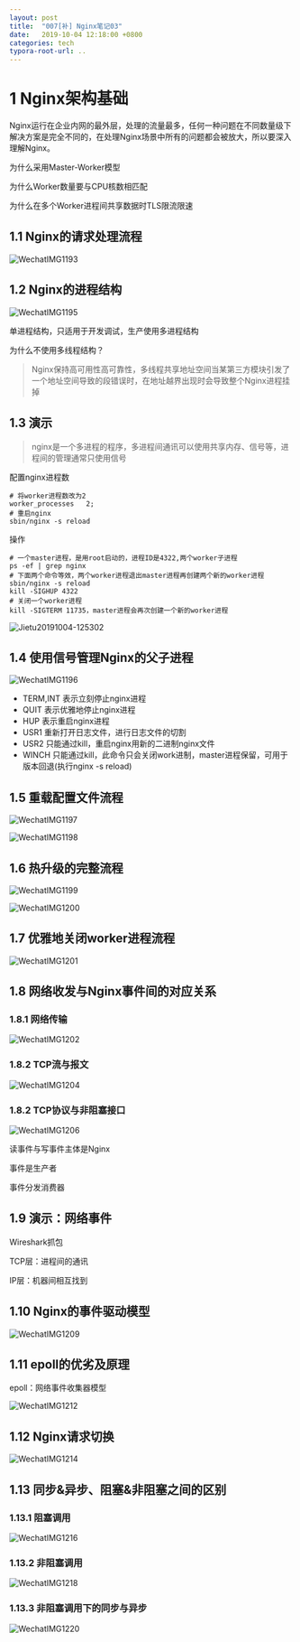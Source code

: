 ```yaml
---
layout: post
title:  "007[补] Nginx笔记03"
date:   2019-10-04 12:18:00 +0800
categories: tech
typora-root-url: ..
---
```


# 1 Nginx架构基础

Nginx运行在企业内网的最外层，处理的流量最多，任何一种问题在不同数量级下解决方案是完全不同的，在处理Nginx场景中所有的问题都会被放大，所以要深入理解Nginx。

为什么采用Master-Worker模型

为什么Worker数量要与CPU核数相匹配

为什么在多个Worker进程间共享数据时TLS限流限速

## 1.1 Nginx的请求处理流程

![WechatIMG1193](/assets/img/2019/10/WechatIMG1194.png)

## 1.2 Nginx的进程结构

![WechatIMG1195](/assets/img/2019/10/WechatIMG1195.png)

单进程结构，只适用于开发调试，生产使用多进程结构

为什么不使用多线程结构？

> Nginx保持高可用性高可靠性，多线程共享地址空间当某第三方模块引发了一个地址空间导致的段错误时，在地址越界出现时会导致整个Nginx进程挂掉

## 1.3 演示

> nginx是一个多进程的程序，多进程间通讯可以使用共享内存、信号等，进程间的管理通常只使用信号

配置nginx进程数

```shell
# 将worker进程数改为2
worker_processes   2;
# 重启nginx
sbin/nginx -s reload
```

操作

```shell
# 一个master进程，是用root启动的，进程ID是4322,两个worker子进程
ps -ef | grep nginx
# 下面两个命令等效，两个worker进程退出master进程再创建两个新的worker进程
sbin/nginx -s reload
kill -SIGHUP 4322
# 关闭一个worker进程
kill -SIGTERM 11735，master进程会再次创建一个新的worker进程
```

![Jietu20191004-125302](/assets/img/2019/10/Jietu20191004-125302.jpg)

## 1.4 使用信号管理Nginx的父子进程

![WechatIMG1196](/assets/img/2019/10/WechatIMG1196.png)

- TERM,INT 表示立刻停止nginx进程
- QUIT 表示优雅地停止nginx进程
- HUP 表示重启nginx进程
- USR1 重新打开日志文件，进行日志文件的切割
- USR2 只能通过kill，重启nginx用新的二进制nginx文件
- WINCH 只能通过kill，此命令只会关闭work进制，master进程保留，可用于版本回退(执行nginx -s reload)

## 1.5 重载配置文件流程

![WechatIMG1197](/assets/img/2019/10/WechatIMG1197.png)

![WechatIMG1198](/assets/img/2019/10/WechatIMG1198.png)

## 1.6 热升级的完整流程

![WechatIMG1199](/assets/img/2019/10/WechatIMG1199.png)

![WechatIMG1200](/assets/img/2019/10/WechatIMG1200.png)

## 1.7 优雅地关闭worker进程流程

![WechatIMG1201](/assets/img/2019/10/WechatIMG1201.png)

## 1.8 网络收发与Nginx事件间的对应关系

### 1.8.1 网络传输

![WechatIMG1202](/assets/img/2019/10/WechatIMG1202.png)

### 1.8.2 TCP流与报文

![WechatIMG1204](/assets/img/2019/10/WechatIMG1204.png)

### 1.8.2 TCP协议与非阻塞接口

![WechatIMG1206](/assets/img/2019/10/WechatIMG1206.png)

读事件与写事件主体是Nginx

事件是生产者

事件分发消费器

## 1.9 演示：网络事件

Wireshark抓包

TCP层：进程间的通讯

IP层：机器间相互找到

## 1.10 Nginx的事件驱动模型

![WechatIMG1209](/assets/img/2019/10/WechatIMG1209.png)

## 1.11 epoll的优劣及原理

epoll：网络事件收集器模型



![WechatIMG1212](/assets/img/2019/10/WechatIMG1212.png)

## 1.12 Nginx请求切换

![WechatIMG1214](/assets/img/2019/10/WechatIMG1214.png)

## 1.13 同步&异步、阻塞&非阻塞之间的区别

### 1.13.1 阻塞调用

![WechatIMG1216](/assets/img/2019/10/WechatIMG1216.png)

### 1.13.2 非阻塞调用

![WechatIMG1218](/assets/img/2019/10/WechatIMG1218.png)

### 1.13.3 非阻塞调用下的同步与异步

![WechatIMG1220](/assets/img/2019/10/WechatIMG1220.png)


